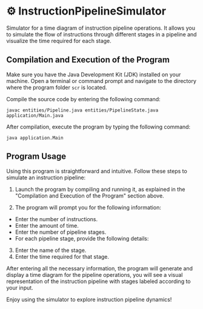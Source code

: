# ⚙️ InstructionPipelineSimulator
Simulator for a time diagram of instruction pipeline operations. It allows you to simulate the flow of instructions through different stages in a pipeline and visualize the time required for each stage.

## Compilation and Execution of the Program

Make sure you have the Java Development Kit (JDK) installed on your machine. Open a terminal or command prompt and navigate to the directory where the program folder `scr` is located.

Compile the source code by entering the following command:

`javac entities/Pipeline.java entities/PipelineState.java application/Main.java`

After compilation, execute the program by typing the following command:

`java application.Main`

## Program Usage

Using this program is straightforward and intuitive. Follow these steps to simulate an instruction pipeline:

1. Launch the program by compiling and running it, as explained in the "Compilation and Execution of the Program" section above.

2. The program will prompt you for the following information:
  - Enter the number of instructions.
  - Enter the amount of time.
  - Enter the number of pipeline stages.
  - For each pipeline stage, provide the following details:

3. Enter the name of the stage.
4. Enter the time required for that stage.

After entering all the necessary information, the program will generate and display a time diagram for the pipeline operations, you will see a visual representation of the instruction pipeline with stages labeled according to your input.

Enjoy using the simulator to explore instruction pipeline dynamics!






